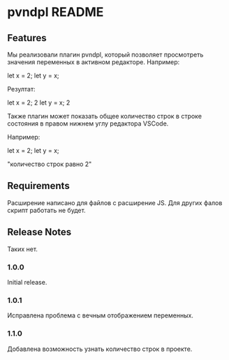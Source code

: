 # pvndpl README
## Features

Мы реализовали плагин pvndpl, который позволяет просмотреть значения переменных в активном редакторе.
Например:

let x = 2;
let y = x;

Резултат:

let x = 2;   2
let y = x;   2

Также плагин может показать общее количество строк в строке состояния в правом нижнем углу редактора VSCode.

Например:

let x = 2;
let y = x;

"количество строк равно 2"

## Requirements

Расширение написано для файлов с расширение JS. Для других фалов скрипт работать не будет.

## Release Notes

Таких нет.

### 1.0.0

Initial release.

### 1.0.1

Исправлена проблема с вечным отображением переменных.

### 1.1.0

Добавлена возможность узнать количество строк в проекте.

